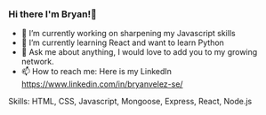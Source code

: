 ### Hi there I'm Bryan!👋


- 🔭 I’m currently working on sharpening my Javascript skills
- 🌱 I’m currently learning React and want to learn Python
- 💬 Ask me about anything, I would love to add you to my growing network.
- 📫 How to reach me: Here is my LinkedIn https://www.linkedin.com/in/bryanvelez-se/


Skills: HTML, CSS, Javascript, Mongoose, Express, React, Node.js

